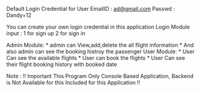 Default Login Credential for User
EmailID : ad@gmail.com
Passwd  : Dandy+12

You can create your own login credential in this application
Login Module 
input :
1 for sign up
2 for sign in

Admin Module:
    * admin can View,add,delete the all flight information
    * And also admin can see the booking histroy the passenger
User Module:
    *  User Can see the available flights
    *  User can book the flights
    *  User Can see their flight booking history with booked date
    


Note :
!! Important This Program Only Console Based Application, Backend is Not Available for this Included for this Application !!
